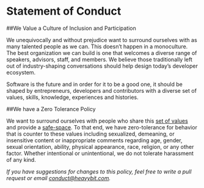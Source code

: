 Statement of Conduct
=======

##We Value a Culture of Inclusion and Participation
<p>We unequivocally and without prejudice want to surround ourselves with as many talented people as we can. 
This doesn’t happen in a monoculture. The best organization we can build is one that welcomes a diverse range of speakers, advisors, staff, and members. We believe those traditionally left out of industry-shaping conversations should help design today’s developer ecosystem. </p>

<p>Software is the future and in order for it to be a good one, it should be shaped by entrepreneurs, developers and contributors with a diverse set of values, skills, knowledge, experiences and histories.</p>

##We have a Zero Tolerance Policy
<p>We want to surround ourselves with people who share this <a href="http://geekfeminism.wikia.com/wiki/Conference_anti-harassment/Policy">set of values</a> and provide a <a href="http://en.wikipedia.org/wiki/Safe-space">safe-space</a>.  To that end, we have zero-tolerance for behavior that is counter to these values including sexualized, demeaning, or insensitive content or inappropriate comments regarding age, gender, sexual orientation, ability, physical appearance, race, religion, or any other factor. Whether intentional or unintentional, we do not tolerate harassment of any kind.</p>

<p><em>If you have suggestions for changes to this policy, feel free to write a pull request or email <a href="mailto:conduct@heavybit.com">conduct@heavybit.com</a>.</em></p>
